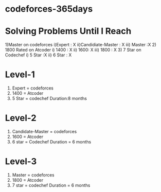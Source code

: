 # codeforces-365days
# Solving Problems Until I Reach 
  1)Master on codeforces
  i)Expert : X
  ii)Candidiate-Master : X
  iii) Master :X
  2) 1800 Rated on Atcoder
  i) 1400 : X
  ii) 1600: X
  iii) 1800 : X
  3) 7 Star on Codechef
  i) 5 Star :X
  ii) 6 Star : X
 # Level-1
 1) Expert = codeforces
 2) 1400   = Atcoder
 3) 5 Star = codechef
 Duration:8 months
 # Level-2
 1) Candidate-Master = codeforces
 2) 1600 = Atcoder
 3) 6 star = Codechef
 Duration = 6 months
 # Level-3 
 1) Master = codeforces
 2) 1800 = Atcoder
 3) 7 star = codechef 
 Duration = 6 months

